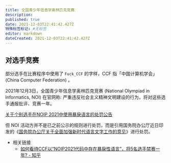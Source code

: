 ```yaml
---
title: 全国青少年信息学奥林匹克竞赛
description:
published: true
date: 2021-12-03T22:41:42.427Z
特殊标签标记: #无标签
editor: markdown
dateCreated: 2021-12-03T22:41:42.427Z
---
```


## 对选手竞赛

部分选手在比赛程序中使用了 `Fuck_CCF` 的字样，CCF 指「中国计算机学会」(China Computer Federation) 。

2021年12月3日，全国青少年信息学奥林匹克竞赛 (National Olympiad in Informatics, NOI) 在官网称: 严重违反社会主义精神文明建设的行为，将对这些选手通报批评、竞赛一年。

[关于个别选手在NOIP 2021中使用暴戾语言的处罚公告](https://web.archive.org/web/20211203121629/https://www.noi.cn/xw/2021-12-03/750909.shtml)

但 NOI 活动方并不是已之前公示的规则进行处罚，而是引用国务院办公厅近日印发的《[国务院办公厅关于全面加强新时代语言文字工作的意见](/rule/国务院/办公厅/关于全面加强新时代语言文字工作的意见.md)》进行处罚。

+   相关链接
    +   [如何看待CCF以“NOIP2021代码中存在暴戾性语言”，将5名选手禁赛一年? - 知乎](https://web.archive.org/web/20211203121510/https://www.zhihu.com/question/503464471)
